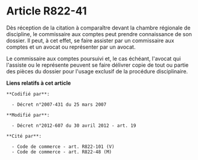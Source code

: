 # Article R822-41

Dès réception de la citation à comparaître devant la chambre régionale de discipline, le commissaire aux comptes peut prendre
connaissance de son dossier. Il peut, à cet effet, se faire assister par un commissaire aux comptes et un avocat ou
représenter par un avocat.

Le commissaire aux comptes poursuivi et, le cas échéant, l'avocat qui l'assiste ou le représente peuvent se faire délivrer
copie de tout ou partie des pièces du dossier pour l'usage exclusif de la procédure disciplinaire.

**Liens relatifs à cet article**

	**Codifié par**:

	  - Décret n°2007-431 du 25 mars 2007

	**Modifié par**:

	  - Décret n°2012-607 du 30 avril 2012 - art. 19

	**Cité par**:

	  - Code de commerce - art. R822-101 (V)
	  - Code de commerce - art. R822-48 (M)
